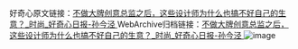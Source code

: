 好奇心原文链接：[不做大牌创意总监之后，这些设计师为什么也搞不好自己的生意？_时尚_好奇心日报-孙今泾 ](https://www.qdaily.com/articles/10727.html)
WebArchive归档链接：[不做大牌创意总监之后，这些设计师为什么也搞不好自己的生意？_时尚_好奇心日报-孙今泾 ](http://web.archive.org/web/20160329045742/http://www.qdaily.com:80/articles/10727.html)
![image](http://ww3.sinaimg.cn/large/007d5XDply1g3wc8ce3ynj30u0537b29)